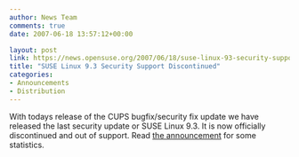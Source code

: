 ```yaml
---
author: News Team
comments: true
date: 2007-06-18 13:57:12+00:00

layout: post
link: https://news.opensuse.org/2007/06/18/suse-linux-93-security-support-discontinued/
title: "SUSE Linux 9.3 Security Support Discontinued"
categories:
- Announcements
- Distribution
---
```

With todays release of the CUPS bugfix/security fix update we have released the last security update or SUSE Linux 9.3. It is now officially discontinued and out of support. Read [the announcement](http://lists.opensuse.org/opensuse-announce/2007-06/msg00006.html) for some statistics.
